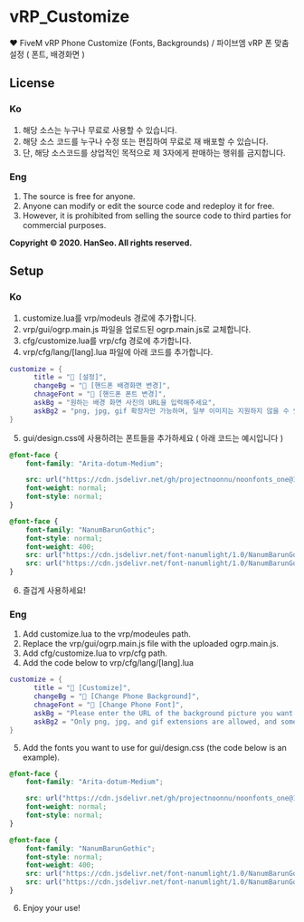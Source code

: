 # vRP_Customize
❤ FiveM vRP Phone Customize (Fonts, Backgrounds) / 파이브엠 vRP 폰 맞춤설정 ( 폰트, 배경화면 )

## License
### Ko
1. 해당 소스는 누구나 무료로 사용할 수 있습니다.
2. 해당 소스 코드를 누구나 수정 또는 편집하여 무료로 재 배포할 수 있습니다.
3. 단, 해당 소스코드를 상업적인 목적으로 제 3자에게 판매하는 행위를 금지합니다.

### Eng
1. The source is free for anyone.
2. Anyone can modify or edit the source code and redeploy it for free.
3. However, it is prohibited from selling the source code to third parties for commercial purposes.

<strong>Copyright © 2020. HanSeo. All rights reserved.</strong>

## Setup

### Ko

1. customize.lua를 vrp/modeuls 경로에 추가합니다.
2. vrp/gui/ogrp.main.js 파일을 업로드된 ogrp.main.js로 교체합니다.
3. cfg/customize.lua를 vrp/cfg 경로에 추가합니다.
4. vrp/cfg/lang/[lang].lua 파일에 아래 코드를 추가합니다.
```lua
customize = {
      title = "🔗 [설정]",
      changeBg = "📱 [핸드폰 배경화면 변경]",
      chnageFont = "📱 [핸드폰 폰트 변경]",
      askBg = "원하는 배경 화면 사진의 URL을 입력해주세요",
      askBg2 = "png, jpg, gif 확장자만 가능하며, 일부 이미지는 지원하지 않을 수 있습니다. 배경을 원래대로 돌리고 싶다면 RESET을 입력해주세요"
}
```

5. gui/design.css에 사용하려는 폰트들을 추가하세요 ( 아래 코드는 예시입니다 )
```css
@font-face {
	font-family: "Arita-dotum-Medium";

	src: url("https://cdn.jsdelivr.net/gh/projectnoonnu/noonfonts_one@1.0/Arita-dotum-Medium.woff") format("woff");
	font-weight: normal;
	font-style: normal;
}

@font-face {
	font-family: "NanumBarunGothic";
	font-style: normal;
	font-weight: 400;
	src: url("https://cdn.jsdelivr.net/font-nanumlight/1.0/NanumBarunGothicWeb.eot");
	src: url("https://cdn.jsdelivr.net/font-nanumlight/1.0/NanumBarunGothicWeb.eot?#iefix") format("embedded-opentype"), url("https://cdn.jsdelivr.net/font-nanumlight/1.0/NanumBarunGothicWeb.woff") format("woff"), url("https://cdn.jsdelivr.net/font-nanumlight/1.0/NanumBarunGothicWeb.ttf") format("truetype");
}
```
6. 즐겁게 사용하세요!

### Eng

1. Add customize.lua to the vrp/modeules path.
2. Replace the vrp/gui/ogrp.main.js file with the uploaded ogrp.main.js.
3. Add cfg/customize.lua to vrp/cfg path.
4. Add the code below to vrp/cfg/lang/[lang].lua
```lua
customize = {
      title = "🔗 [Customize]",
      changeBg = "📱 [Change Phone Background]",
      chnageFont = "📱 [Change Phone Font]",
      askBg = "Please enter the URL of the background picture you want.",
      askBg2 = "Only png, jpg, and gif extensions are allowed, and some images may not be supported. Enter RESET if you want to change the background."
}
```

5. Add the fonts you want to use for gui/design.css (the code below is an example).
```css
@font-face {
	font-family: "Arita-dotum-Medium";

	src: url("https://cdn.jsdelivr.net/gh/projectnoonnu/noonfonts_one@1.0/Arita-dotum-Medium.woff") format("woff");
	font-weight: normal;
	font-style: normal;
}

@font-face {
	font-family: "NanumBarunGothic";
	font-style: normal;
	font-weight: 400;
	src: url("https://cdn.jsdelivr.net/font-nanumlight/1.0/NanumBarunGothicWeb.eot");
	src: url("https://cdn.jsdelivr.net/font-nanumlight/1.0/NanumBarunGothicWeb.eot?#iefix") format("embedded-opentype"), url("https://cdn.jsdelivr.net/font-nanumlight/1.0/NanumBarunGothicWeb.woff") format("woff"), url("https://cdn.jsdelivr.net/font-nanumlight/1.0/NanumBarunGothicWeb.ttf") format("truetype");
}
```
6. Enjoy your use!
